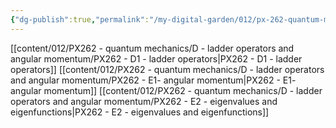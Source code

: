 ```yaml
---
{"dg-publish":true,"permalink":"/my-digital-garden/012/px-262-quantum-mechanics/d-ladder-operators-and-angular-momentum/d-ladder-operators-and-angular-momentum/","created":"2024-11-25T10:50:32.000+00:00","updated":"2024-11-26T01:07:49.735+00:00"}
---
```


[[content/012/PX262 - quantum mechanics/D - ladder operators and angular momentum/PX262 - D1 - ladder operators\|PX262 - D1 - ladder operators]]
[[content/012/PX262 - quantum mechanics/D - ladder operators and angular momentum/PX262 - E1- angular momentum\|PX262 - E1- angular momentum]]
[[content/012/PX262 - quantum mechanics/D - ladder operators and angular momentum/PX262 - E2 - eigenvalues and eigenfunctions\|PX262 - E2 - eigenvalues and eigenfunctions]]
